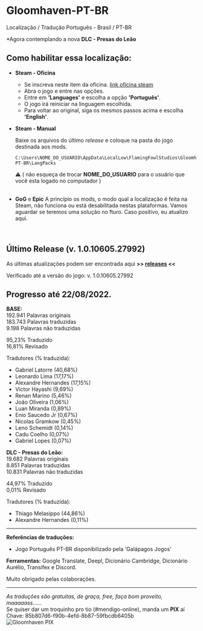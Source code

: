 # Gloomhaven-PT-BR
Localização / Tradução Português - Brasil / PT-BR

*Agora contemplando a nova **DLC - Presas do Leão**

## Como habilitar essa localização:

- **Steam - Oficina**

   - Se inscreva neste item da oficina. [link oficina steam](https://steamcommunity.com/sharedfiles/filedetails/?id=2143682709)
   - Abra o jogo e entre nas opções.
   - Entre em **'Languages'** e escolha a opção **'Português'**.
   - O jogo irá reiniciar na linguagem escolhida.
   - Para voltar ao original, siga os mesmos passos acima e escolha **'English'**.

- **Steam - Manual**

   Baixe os arquivos do último _release_ e coloque na pasta do jogo destinada aos mods.
   ```
   C:\Users\NOME_DO_USUARIO\AppData\LocalLow\FlamingFowlStudios\Gloomhaven\GloomMods\L10n PT-BR\LangPacks
   ```
     :warning: ( não esqueça de trocar **NOME_DO_USUARIO** para o usuário que você esta logado no computador )
<br><br>
- **GoG** e **Epic**
   A princípio os mods, o modo qual a localização é feita na Steam, não funciona ou está desabilitada nestas plataformas.
   Vamos aguardar se teremos uma solução no fturo. Caso positivo, eu atualizo aqui.
<br>

## Último Release (v. 1.0.10605.27992)

As últimas atualizações podem ser encontrada aqui **>> [releases](https://github.com/TioFuna/Gloomhaven-PT-BR/releases) <<**

Verificado até a versão do jogo:
v. 1.0.10605.27992

## Progresso até 22/08/2022.
**BASE:**<br>
192.941 Palavras originais<br>
183.743 Palavras traduzidas<br>
9.198 Palavras não traduzidas<br>

95,23% Traduzido<br>
16,81% Revisado

Tradutores (% traduzida):
- Gabriel Latorre (40,68%)
- Leonardo Lima (17,17%)
- Alexandre Hernandes (17,15%)
- Victor Hayashi (9,69%)
- Renan Marino (5,46%)
- João Oliveira (1,06%)
- Luan Miranda (0,89%)
- Enio Saucedo Jr (0,67%)
- Nicolas Gramkow (0,45%)
- Leno Schemidt (0,14%)
- Cadu Coelho (0,07%)
- Gabriel Lopes (0,07%)

**DLC - Presas do Leão:**<br>
19.682 Palavras originais<br>
8.851 Palavras traduzidas<br>
10.831 Palavras não traduzidas

44,97% Traduzido<br>
0,01% Revisado

Tradutores (% traduzida):
- Thiago Melasippo (44,86%)
- Alexandre Hernandes (0,11%)

---

**Referências de traduções:**
- Jogo Português PT-BR disponibilizado pela 'Galápagos Jogos'

**Ferramentas:** Google Translate, Deepl, Dicionário Cambridge, Dicionário Aurélio, Transifex e Discord.

Muito obrigado pelas colaborações.

---

_As traduções são gratuitas, de graça, free, faça bom proveito, maaaaass......_<br>
Se quiser dar um troquinho pro tio (#mendigo-online), manda um **PIX** aí<br>
Chave: 85b807d6-f90b-4efd-8b87-59fbcdb6405b<br>
![Gloomhaven PIX](https://i.ibb.co/6JyW7rD/Gloomhaven-PIX.jpg)
